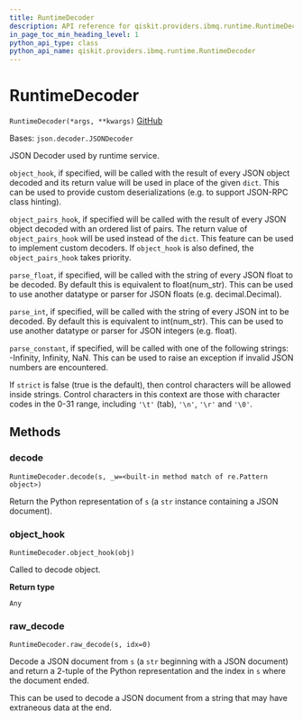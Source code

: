 ```yaml
---
title: RuntimeDecoder
description: API reference for qiskit.providers.ibmq.runtime.RuntimeDecoder
in_page_toc_min_heading_level: 1
python_api_type: class
python_api_name: qiskit.providers.ibmq.runtime.RuntimeDecoder
---
```


# RuntimeDecoder

<span id="qiskit.providers.ibmq.runtime.RuntimeDecoder" />

`RuntimeDecoder(*args, **kwargs)` [GitHub](https://github.com/qiskit/qiskit-ibmq-provider/tree/stable/0.19/qiskit/providers/ibmq/runtime/utils.py "view source code")

Bases: `json.decoder.JSONDecoder`

JSON Decoder used by runtime service.

`object_hook`, if specified, will be called with the result of every JSON object decoded and its return value will be used in place of the given `dict`. This can be used to provide custom deserializations (e.g. to support JSON-RPC class hinting).

`object_pairs_hook`, if specified will be called with the result of every JSON object decoded with an ordered list of pairs. The return value of `object_pairs_hook` will be used instead of the `dict`. This feature can be used to implement custom decoders. If `object_hook` is also defined, the `object_pairs_hook` takes priority.

`parse_float`, if specified, will be called with the string of every JSON float to be decoded. By default this is equivalent to float(num\_str). This can be used to use another datatype or parser for JSON floats (e.g. decimal.Decimal).

`parse_int`, if specified, will be called with the string of every JSON int to be decoded. By default this is equivalent to int(num\_str). This can be used to use another datatype or parser for JSON integers (e.g. float).

`parse_constant`, if specified, will be called with one of the following strings: -Infinity, Infinity, NaN. This can be used to raise an exception if invalid JSON numbers are encountered.

If `strict` is false (true is the default), then control characters will be allowed inside strings. Control characters in this context are those with character codes in the 0-31 range, including `'\t'` (tab), `'\n'`, `'\r'` and `'\0'`.

## Methods

### decode

<span id="qiskit.providers.ibmq.runtime.RuntimeDecoder.decode" />

`RuntimeDecoder.decode(s, _w=<built-in method match of re.Pattern object>)`

Return the Python representation of `s` (a `str` instance containing a JSON document).

### object\_hook

<span id="qiskit.providers.ibmq.runtime.RuntimeDecoder.object_hook" />

`RuntimeDecoder.object_hook(obj)`

Called to decode object.

**Return type**

`Any`

### raw\_decode

<span id="qiskit.providers.ibmq.runtime.RuntimeDecoder.raw_decode" />

`RuntimeDecoder.raw_decode(s, idx=0)`

Decode a JSON document from `s` (a `str` beginning with a JSON document) and return a 2-tuple of the Python representation and the index in `s` where the document ended.

This can be used to decode a JSON document from a string that may have extraneous data at the end.


